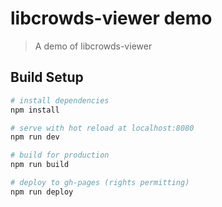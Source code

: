 # libcrowds-viewer demo

> A demo of libcrowds-viewer

## Build Setup

``` bash
# install dependencies
npm install

# serve with hot reload at localhost:8080
npm run dev

# build for production
npm run build

# deploy to gh-pages (rights permitting)
npm run deploy
```
